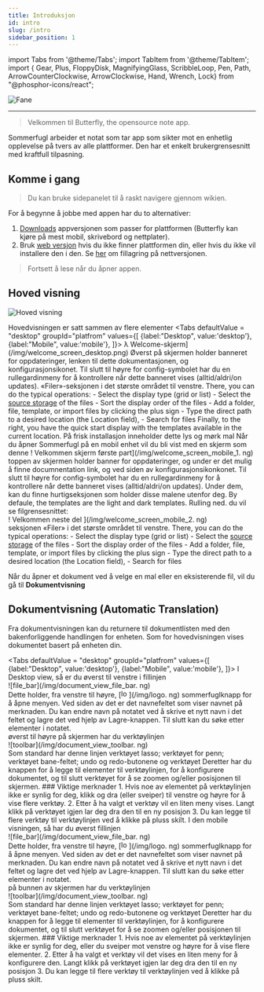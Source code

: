```yaml
---
title: Introduksjon
id: intro
slug: /intro
sidebar_position: 1
---
```


import Tabs from '@theme/Tabs';
import TabItem from '@theme/TabItem';
import { Gear, Plus, FloppyDisk, MagnifyingGlass, ScribbleLoop, Pen, Path, ArrowCounterClockwise, ArrowClockwise, Hand, Wrench, Lock} from "@phosphor-icons/react";

![Fane](/img/banner.png)

---

> Velkommen til Butterfly, the opensource note app.

Sommerfugl arbeider et notat som tar app som sikter mot en enhetlig opplevelse på tvers av alle plattformer. Den har et enkelt brukergrensesnitt med kraftfull tilpasning.

## Komme i gang

> Du kan bruke sidepanelet til å raskt navigere gjennom wikien.

For å begynne å jobbe med appen har du to alternativer:

1. [Downloads](/downloads) appversjonen som passer for plattformen (Butterfly kan kjøre på mest mobil, skrivebord og nettplater).
2. Bruk [web versjon](https://web.butterfly.linwood.dev) hvis du ikke finner plattformen din, eller hvis du ikke vil installere den i den. Se [her](storage#web) om fillagring på nettversjonen.

> Fortsett å lese når du åpner appen.

## Hoved visning

![Hoved visning](main.png)

Hovedvisningen er satt sammen av flere elementer
<Tabs
    defaultValue = "desktop"
    groupId="platfrom"
        values={[
        {label:"Desktop", value:'desktop'},
 {label:"Mobile", value:'mobile'},
 ]}>
    <TabItem value="desktop">
        λ Welcome-skjerm](/img/welcome_screen_desktop.png)
        Øverst på skjermen holder banneret for oppdateringer, lenken til dette dokumentasjonen, og <Gear/> konfigurasjonsikonet. Til slutt til høyre for <Gear/> config-symbolet har du en rullegardinmeny for å kontrollere når dette banneret vises (alltid/aldri/on updates).
        «Filer»-seksjonen i det største området til venstre. There, you can do the typical operations:
            - Select the display type (grid or list)
            - Select the [source storage](storage) of the files
            - Sort the display order of the files
            - Add a folder, file, template, or import files by clicking the <Plus/> plus sign
            - Type the direct path to a desired location (the Location field),
            - Search for files
        Finally, to the right, you have the quick start display with the templates available in the current location. På frisk installasjon inneholder dette lys og mørk mal
    </TabItem>
    <TabItem value="mobile">
        Når du åpner Sommerfugl på en mobil enhet vil du bli vist med en skjerm som denne
        ! Velkommen skjerm første part](/img/welcome_screen_mobile_1. ng)   
        toppen av skjermen holder banner for oppdateringer, og under er det mulig å finne documnentation link, og ved siden av <Gear/> konfigurasjonsikonkonet. Til slutt til høyre for <Gear/> config-symbolet har du en rullegardinmeny for å kontrollere når dette banneret vises (alltid/aldri/on updates).
        Under dem, kan du finne hurtigseksjonen som holder disse malene utenfor deg. By defaule, the templates are the light and dark templates. 
        Rulling ned. du vil se filgrensesnittet:
        \
        ! Velkommen neste del ](/img/welcome_screen_mobile_2. ng)  
        seksjonen «Filer» i det største området til venstre. There, you can do the typical operations:
        - Select the display type (grid or list)
        - Select the [source storage](storage) of the files
        - Sort the display order of the files
        - Add a folder, file, template, or import files by clicking the <Plus/> plus sign
        - Type the direct path to a desired location (the Location field),
        - Search for files
    </TabItem>
</Tabs>

Når du åpner et dokument ved å velge en mal eller en eksisterende fil, vil du gå til **Dokumentvisning**

## Dokumentvisning (Automatic Translation)

Fra dokumentvisningen kan du returnere til dokumentlisten med den bakenforliggende handlingen for enheten. Som for hovedvisningen vises dokumentet basert på enheten din.

<Tabs
    defaultValue = "desktop"
    groupId="platfrom"
        values={[
        {label:"Desktop", value:'desktop'},
 {label:"Mobile", value:'mobile'},
 ]}>
    <TabItem value="desktop">
        I Desktop view, så er du øverst til venstre i fillinjen\
        ![file_bar](/img/document_view_file_bar. ng)\
        Dette holder, fra venstre til høyre, 
        [<img alt="logo" src="/img/logo.png" width="16"/>](/img/logo. ng)
        sommerfuglknapp for å åpne menyen. Ved siden av det er det navnefeltet som viser navnet på merknaden. Du kan endre navn på notatet ved å skrive et nytt navn i det feltet og lagre det ved hjelp av <FloppyDisk/> Lagre-knappen. Til slutt kan du <MagnifyingGlass/> søke etter elementer i notatet.
        \
        øverst til høyre på skjermen har du verktøylinjen\
        ![toolbar](/img/document_view_toolbar. ng)\
        Som standard har denne linjen verktøyet <ScribbleLoop/> lasso; verktøyet for <Pen/> penn; verktøyet <Path/> bane-feltet; <ArrowCounterClockwise/> undo og <ArrowClockwise/> redo-butonene og verktøyet <Hand/> Deretter har du knappen <Plus/> for å legge til elementer til verktøylinjen, <Wrench/> for å konfigurere dokumentet, og til slutt verktøyet <Lock/> for å se zoomen og/eller posisjonen til skjermen. 
        ### Viktige merknader
        1. Hvis noe av elementet på verktøylinjen ikke er synlig for deg, klikk og dra (eller sveiper) til venstre og høyre for å vise flere verktøy. 
        2. Etter å ha valgt et verktøy vil en liten meny vises. Langt klikk på verktøyet igjen lar deg dra den til en ny posisjon
        3. Du kan legge til flere verktøy til verktøylinjen ved å klikke på <Plus/> pluss skilt. 
    </TabItem>
    <TabItem value="mobile">
        I den mobile visningen, så har du øverst fillinjen\
        ![file_bar](/img/document_view_file_bar. ng)\
        Dette holder, fra venstre til høyre, 
        [<img alt="logo" src="/img/logo.png" width="16"/>](/img/logo. ng)
        sommerfuglknapp for å åpne menyen. Ved siden av det er det navnefeltet som viser navnet på merknaden. Du kan endre navn på notatet ved å skrive et nytt navn i det feltet og lagre det ved hjelp av <FloppyDisk/> Lagre-knappen. Til slutt kan du <MagnifyingGlass/> søke etter elementer i notatet.
        \
        på bunnen av skjermen har du verktøylinjen\
        ![toolbar](/img/document_view_toolbar. ng)\
        Som standard har denne linjen verktøyet <ScribbleLoop/> lasso; verktøyet for <Pen/> penn; verktøyet <Path/> bane-feltet; <ArrowCounterClockwise/> undo og <ArrowClockwise/> redo-butonene og verktøyet <Hand/> Deretter har du knappen <Plus/> for å legge til elementer til verktøylinjen, <Wrench/> for å konfigurere dokumentet, og til slutt verktøyet <Lock/> for å se zoomen og/eller posisjonen til skjermen. 
        ### Viktige merknader
        1. Hvis noe av elementet på verktøylinjen ikke er synlig for deg, eller du sveiper mot venstre og høyre for å vise flere elementer. 
        2. Etter å ha valgt et verktøy vil det vises en liten meny for å konfigurere den. Langt klikk på verktøyet igjen lar deg dra den til en ny posisjon
        3. Du kan legge til flere verktøy til verktøylinjen ved å klikke på <Plus/> pluss skilt. 
    </TabItem>
</Tabs>
